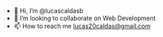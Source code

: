 - 👋 Hi, I’m @lucascaldasb
- 💞️ I’m looking to collaborate on Web Development
- 📫 How to reach me lucas20caldas@gmail.com

<!---
lucascaldasb/lucascaldasb is a ✨ special ✨ repository because its `README.md` (this file) appears on your GitHub profile.
You can click the Preview link to take a look at your changes.
--->
